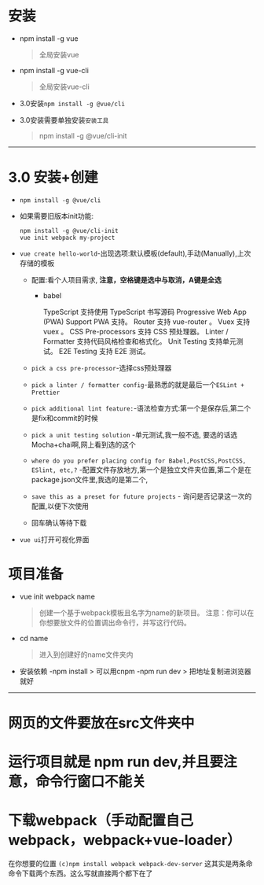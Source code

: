 # 安装 #

+ npm install -g vue
  
  >全局安装vue
  
+ npm install -g vue-cli
  
  >全局安装vue-cli

+ 3.0安装`npm install -g @vue/cli`

+ 3.0安装需要单独安装`安装工具`

  > npm install -g @vue/cli-init

---------------------------
# 3.0 安装+创建

* `npm install -g @vue/cli`

* 如果需要旧版本init功能:

  ```
  npm install -g @vue/cli-init
  vue init webpack my-project
  ```

* `vue create hello-world`-出现选项:默认模板(default),手动(Manually),上次存储的模板

  * 配置:看个人项目需求, **注意，空格键是选中与取消，A键是全选**

    * babel

      TypeScript 支持使用 TypeScript 书写源码
       Progressive Web App (PWA) Support PWA 支持。
       Router 支持 vue-router 。
       Vuex 支持 vuex 。
       CSS Pre-processors 支持 CSS 预处理器。
       Linter / Formatter 支持代码风格检查和格式化。
       Unit Testing 支持单元测试。
       E2E Testing 支持 E2E 测试。

  * `pick a css pre-processor`-选择css预处理器

  * `pick a linter / formatter config`-最熟悉的就是最后一个`ESLint + Prettier`

  * `pick additional lint feature:`-语法检查方式:第一个是保存后,第二个是fix和commit的时候

  * `pick a unit testing solution` -单元测试,我一般不选, 要选的话选Mocha+chai啊,网上看到选的这个

  * `where do you prefer placing config for Babel,PostCSS,PostCSS, ESlint, etc,?` -配置文件存放地方,第一个是独立文件夹位置,第二个是在package.json文件里,我选的是第二个,

  * `save this as a preset for future projects` - 询问是否记录这一次的配置,以便下次使用

  * 回车确认等待下载

* `vue ui`打开可视化界面

# 项目准备

+ vue init webpack name
  > 创建一个基于webpack模板且名字为name的新项目。
	注意：你可以在你想要放文件的位置调出命令行，并写这行代码。
+ cd name
  
  > 进入到创建好的name文件夹内
+ 安装依赖
	-npm install
	  > 可以用cnpm
	-npm run dev
	  > 把地址复制进浏览器就好
--------------------------------------------

# 网页的文件要放在src文件夹中
# 运行项目就是 npm run dev,并且要注意，命令行窗口不能关

# 下载webpack（手动配置自己webpack，webpack+vue-loader）
在你想要的位置
`(c)npm install webpack webpack-dev-server`
这其实是两条命命令下载两个东西。这么写就直接两个都下在了